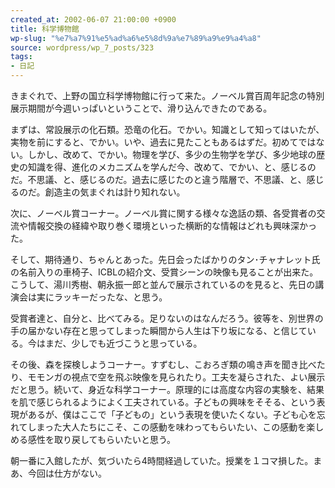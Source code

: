 ```yaml
---
created_at: 2002-06-07 21:00:00 +0900
title: 科学博物館
wp-slug: "%e7%a7%91%e5%ad%a6%e5%8d%9a%e7%89%a9%e9%a4%a8"
source: wordpress/wp_7_posts/323
tags:
- 日記
---
```


きまぐれで、上野の国立科学博物館に行って来た。ノーベル賞百周年記念の特別展示期間が今週いっぱいということで、滑り込んできたのである。

まずは、常設展示の化石類。恐竜の化石。でかい。知識として知ってはいたが、実物を前にすると、でかい。いや、過去に見たこともあるはずだ。初めてではない。しかし、改めて、でかい。物理を学び、多少の生物学を学び、多少地球の歴史の知識を得、進化のメカニズムを学んだ今、改めて、でかい、と、感じるのだ。不思議、と、感じるのだ。過去に感じたのと違う階層で、不思議、と、感じるのだ。創造主の気まぐれは計り知れない。

次に、ノーベル賞コーナー。ノーベル賞に関する様々な逸話の類、各受賞者の交流や情報交換の経緯や取り巻く環境といった横断的な情報はどれも興味深かった。

そして、期待通り、ちゃんとあった。先日会ったばかりのタン･チャナレット氏の名前入りの車椅子、ICBLの紹介文、受賞シーンの映像も見ることが出来た。こうして、湯川秀樹、朝永振一郎と並んで展示されているのを見ると、先日の講演会は実にラッキーだったな、と思う。

受賞者達と、自分と、比べてみる。足りないのはなんだろう。彼等を、別世界の手の届かない存在と思ってしまった瞬間から人生は下り坂になる、と信じている。今はまだ、少しでも近づこうと思っている。

その後、森を探検しようコーナー。すずむし、こおろぎ類の鳴き声を聞き比べたり、モモンガの視点で空を飛ぶ映像を見られたり。工夫を凝らされた、よい展示だと思う。続いて、身近な科学コーナー。原理的には高度な内容の実験を、結果を肌で感じられるようによく工夫されている。子どもの興味をそそる、という表現があるが、僕はここで「子どもの」という表現を使いたくない。子ども心を忘れてしまった大人たちにこそ、この感動を味わってもらいたい、この感動を楽しめる感性を取り戻してもらいたいと思う。

朝一番に入館したが、気づいたら4時間経過していた。授業を１コマ損した。まあ、今回は仕方がない。
